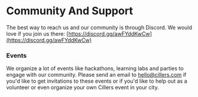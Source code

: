 # Community And Support

The best way to reach us and our community is through Discord. We would love if you join us there: [https://discord.gg/awFYddKwCw](https://discord.gg/awFYddKwCw)

### Events

We organize a lot of events like hackathons, learning labs and parties to engage with our community. Please send an email to [hello@cillers.com](mailto:hello@cillers.com) if you'd like to get invitations to these events or if you'd like to help out as a volunteer or even organize your own Cillers event in your city.&#x20;
